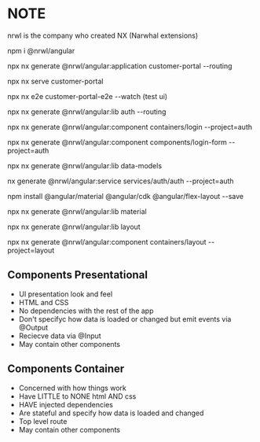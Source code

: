 # NOTE

nrwl is the company who created NX (Narwhal extensions)

 npm i @nrwl/angular   

 npx nx generate @nrwl/angular:application customer-portal --routing

 npx nx serve customer-portal

 npx nx e2e customer-portal-e2e --watch (test ui)

 npx nx generate @nrwl/angular:lib auth --routing

 npx nx generate @nrwl/angular:component containers/login --project=auth

  npx nx generate @nrwl/angular:component components/login-form --project=auth

npx nx generate @nrwl/angular:lib data-models

nx generate @nrwl/angular:service services/auth/auth --project=auth

npm install @angular/material @angular/cdk @angular/flex-layout --save

npx nx generate @nrwl/angular:lib material

npx nx generate @nrwl/angular:lib layout

npx nx generate @nrwl/angular:component containers/layout --project=layout


 ## Components Presentational 

- UI presentation look and feel 
- HTML and CSS
- No dependencies with the rest of the app
- Don't specifyc how data is loaded or changed but emit events via @Output 
- Reciecve data via @Input
- May contain other components 

## Components Container

- Concerned with how things work
- Have LITTLE to NONE html AND css
- HAVE injected dependencies 
- Are stateful and specify how data is loaded and changed
- Top level route
- May contain other components
